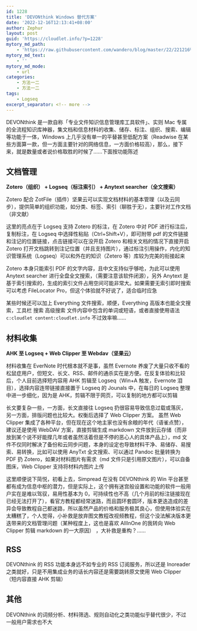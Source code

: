 ```yaml
---
id: 1228
title: 'DEVONthink Windows 替代方案'
date: '2022-12-16T12:13:41+08:00'
author: Zephur
layout: post
guid: 'https://cloudlet.info/?p=1228'
mytory_md_path:
    - 'https://raw.githubusercontent.com/wandero/blog/master/22/221216%20DEVONthink%20Windows%20%E6%9B%BF%E4%BB%A3%E6%96%B9%E6%A1%88.md'
mytory_md_text:
    - ''
mytory_md_mode:
    - url
categories:
    - 方法一二
    - 方法一二
tags:
    - Logseq
excerpt_separator: <!-- more -->
---
```


DEVONthink 是一款自称「专业文件知识信息管理库工具软件」、实则 Mac 专属的全流程知识库神器，集文档和信息材料的收集、储存、标注、组织、搜索、编辑等功能于一体，Windows 上几乎没有单一的平替甚至低配方案（Readwise 在某些方面算一款，但一方面主要针对的网络信息，一方面价格较高），那么，接下来，就是数量或者说价格取胜的时候了……下面按功能陈述

<!-- more -->

## 文档管理

**Zotero（组织） + Logseq（标注索引） + Anytext searcher（全文搜索）**

Zotero 配合 ZotFile（插件）坚果云可以实现文档材料的基本管理（以及云同步），提供简单的组织功能，如分类、标签、索引（聊胜于无），主要针对工作文档（非文献）

这里的亮点在于 Logseq 支持 Zotero 的标注，在 Zotero 中对 PDF 进行标注后，复制标注，在 Logseq 中选择性粘贴（Ctrl+Shift+V），即可附带 pdf 的文件链接和注记的位置链接，点击链接可以在没开启 Zotero 和相关文档的情况下直接开启 Zotero 打开文档跳转到注记位置（并且支持图片），通过标注引用操作，内化的知识管理系统（Logseq）可以和外在的知识（Zetero 等）库较为完美的衔接起来

Zotero 本身只能索引 PDF 的文字内容，且中文支持似乎够呛，为此可以使用 Anytext searcher 进行全盘全文搜索，（需要注意该软件闭源），另外 Anytext 是基于索引搜索的，生成的索引文件占用空间可能非常大。如果需要无索引即时搜索可以考虑 FileLocator Pro，但这个体验就不好说了，适合临时应急

某些时候还可以加上 Everything 文件搜索，顺便，Everything 高版本也能全文搜索，工具栏 搜索 高级搜索 文件内容中包含的单词或短语，或者直接使用语法 `c:cloudlet content:cloudlet.info` 不过效率嘛……

## 材料收集

**AHK 至 Logseq + Web Clipper 至 Webdav（坚果云）**

材料收集在 EverNote 时代根本就不是事，虽然 Evernote 养废了大量只收不看的松鼠症用户，但短文、长文、RSS、邮件的通杀实在是方便。在反复体验和比较后，个人目前选择短内容用 AHK 剪辑至 Logseq（Win+A 触发，Evernote 泪目），选择内容连带链接直接置于 Logseq 的 Jounals 中，在每日的 Logseq 整理中进一步细化，因为是 AHK，剪辑不限于网页，可以复制的地方都可以剪辑

长文要复杂一些，一方面，长文直接往 Logseq 扔很容易导致信息过载或落灰，另一方面，排版问题也比较大。权衡后选择了 Web Clipper 方案。 虽然 Web Clipper 集成了各种平台，但在现在这个地主家也没有余粮的年代（语雀点赞），建议还是使用 WebDAV 方案，直接剪辑生成 markdown 文件放到云存储（而非放到某个说不好能撑几年或者虽然活着但是不停的恶心人的具体产品上），md 文件不仅同时解决了备份和云同步问题，本身的设定也导致材料干净、易储存、易搜索、易转换，比如可以使用 AnyTxt 全文搜索、可以通过 Pandoc 批量转换为 PDF 扔 Zotero，如果对材料图片有需求（md 文件只是引用原文图片），可以自备图床，Web Clipper 支持将材料内图片上传

这里顺便说下简悦，初看上去，Simpread 在没有 DEVONthink 的 Win 平台甚至都有成为信息中枢的潜力，但是实际上，这个拥有迷宫般设置和功能的软件一般用户实在是难以驾驭，易用性基本为 0，可持续性也不高（几个月前的标注链接现在已经无法打开了），看官方教程都经常迷路，而且圆环套圆环，版本更迭造成的差异会导致教程自己都迷路，所以虽然产品的价格和服务极其良心，但使用体验实在太糟糕了，个人觉得，小补救是放弃图文教程改视频教程，但这个没法解决版本更迭带来的文档管理问题（某种程度上，这也是喜欢 AllInOne 的我转向 Web Clipper 剪辑 markdown 的一大原因） ，大补救是重构？……

## RSS

DEVONthink 的 RSS 功能本身远不如专业的 RSS 订阅服务，所以还是 Inoreader 之类就好，只是不用集成业务的话长内容还是需要跳转原文使用 Web Clipper（短内容直接 AHK 剪辑）

## 其他

DEVONthink 的词频分析、材料筛选、规则自动化之类功能似乎替代很少，不过一般用户需求也不大